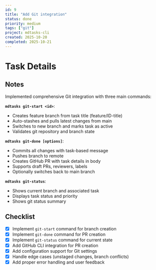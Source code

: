 ```yaml
---
id: 9
title: "Add Git integration"
status: done
priority: medium
tags: ["git"]
project: mdtasks-cli
created: 2025-10-20
completed: 2025-10-21
---
```


# Task Details

## Notes
Implemented comprehensive Git integration with three main commands:

**`mdtasks git-start <id>`**:
- Creates feature branch from task title (feature/ID-title)
- Auto-stashes and pulls latest changes from main
- Switches to new branch and marks task as active
- Validates git repository and branch state

**`mdtasks git-done [options]`**:
- Commits all changes with task-based message
- Pushes branch to remote
- Creates GitHub PR with task details in body
- Supports draft PRs, reviewers, labels
- Optionally switches back to main branch

**`mdtasks git-status`**:
- Shows current branch and associated task
- Displays task status and priority
- Shows git status summary

## Checklist
- [x] Implement `git-start` command for branch creation
- [x] Implement `git-done` command for PR creation
- [x] Implement `git-status` command for current state
- [x] Add GitHub CLI integration for PR creation
- [x] Add configuration support for Git settings
- [x] Handle edge cases (unstaged changes, branch conflicts)
- [x] Add proper error handling and user feedback
